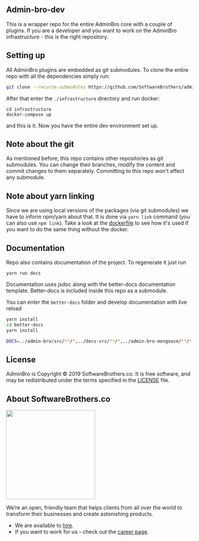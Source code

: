 ## Admin-bro-dev

This is a wrapper repo for the entire AdminBro core with a couple of plugins. If you are a developer and you want to work on the AdminBro infrastructure - this is the right repository.

## Setting up

All AdminBro plugins are embedded as git submodules. To clone the entire repo with all the dependencies simply run:

```bash
git clone --recurse-submodules https://github.com/SoftwareBrothers/admin-bro-dev
```

After that enter the `./infrastructure` directory and run docker:

```
cd infrastructure
docker-compose up
```

and this is it. Now you have the entire dev environment set up.

## Note about the git

As mentioned before, this repo contains other repositories as git submodules. You can change their branches, modify the content and commit changes to them separately. Committing to this repo won't affect any submodule.

## Note about yarn linking

Since we are using local versions of the packages (via git submodules) we 
have to inform npm/yarn about that. It is done via `yarn link` command (you can also use `npm link`). Take a look at the [dockerfile](infrastructure/Dockerfile) to see how it's used if you want to do the same thing without the docker.

## Documentation

Repo also contains documentation of the project. To regenerate it just run

```
yarn run docs
```

Documentation uses jsdoc along with the better-docs documentation template. Better-docs is included inside this repo as a submodule.

You can enter the `better-docs` folder and develop documentation with live reload

```bash
yarn install
cd better-docs
yarn install

DOCS=../admin-bro/src/**/*,../docs-src/**/*,../admin-bro-mongoose/**/*,../admin-bro-hapijs/**/*,../admin-bro-expressjs/**/*,../admin-bro-sequelizejs/**/* gulp
```

## License

AdminBro is Copyright © 2019 SoftwareBrothers.co. It is free software, and may be redistributed under the terms specified in the [LICENSE](LICENSE) file.

## About SoftwareBrothers.co

<img src="https://softwarebrothers.co/assets/images/software-brothers-logo-full.svg" width=240>


We’re an open, friendly team that helps clients from all over the world to transform their businesses and create astonishing products.

* We are available to [hire](https://softwarebrothers.co/contact).
* If you want to work for us - check out the [career page](https://softwarebrothers.co/career).